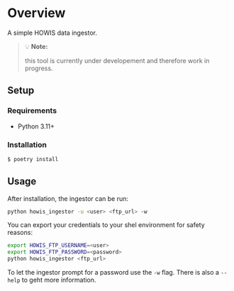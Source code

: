 # Overview

A simple HOWIS data ingestor.

> :bulb: **Note:**
>
> this tool is currently under developement and therefore work in progress.

## Setup

### Requirements

-   Python 3.11+

### Installation

```sh
$ poetry install
```

## Usage

After installation, the ingestor can be run:

```sh
python howis_ingestor -u <user> <ftp_url> -w
```

You can export your credentials to your shel environment for safety reasons:

```sh
export HOWIS_FTP_USERNAME=<user>
export HOWIS_FTP_PASSWORD=<password>
python howis_ingestor <ftp_url>
```

To let the ingestor prompt for a password use the `-w` flag.
There is also a `--help` to geht more information.
